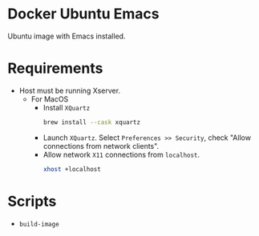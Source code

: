 # Docker Ubuntu Emacs

Ubuntu image with Emacs installed.

# Requirements

* Host must be running Xserver.
  * For MacOS
    * Install `XQuartz`
      ``` bash
      brew install --cask xquartz
      ```
    * Launch `XQuartz`. Select `Preferences >> Security`, check "Allow connections from network clients".
    * Allow network `X11` connections from `localhost`.
      ``` bash
      xhost +localhost
      ```

# Scripts

* `build-image`

